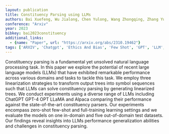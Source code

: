 ```yaml
---
layout: publication
title: Constituency Parsing using LLMs
authors: Bai Xuefeng, Wu Jialong, Chen Yulong, Wang Zhongqing, Zhang Yue
conference: "Arxiv"
year: 2023
bibkey: bai2023constituency
additional_links:
  - {name: "Paper", url: "https://arxiv.org/abs/2310.19462"}
tags: ['ARXIV', 'Chatgpt', 'Ethics And Bias', 'Few Shot', 'GPT', 'LLM', 'Model Architecture']
---
```

Constituency parsing is a fundamental yet unsolved natural language processing task. In this paper we explore the potential of recent large language models (LLMs) that have exhibited remarkable performance across various domains and tasks to tackle this task. We employ three linearization strategies to transform output trees into symbol sequences such that LLMs can solve constituency parsing by generating linearized trees. We conduct experiments using a diverse range of LLMs including ChatGPT GPT-4 OPT LLaMA and Alpaca comparing their performance against the state-of-the-art constituency parsers. Our experiments encompass zero-shot few-shot and full-training learning settings and we evaluate the models on one in-domain and five out-of-domain test datasets. Our findings reveal insights into LLMs performance generalization abilities and challenges in constituency parsing.
